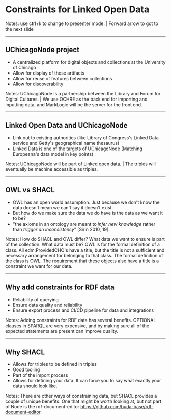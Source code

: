 # Constraints for Linked Open Data

Notes: use ctrl+k to change to presenter mode. | Forward arrow to got to the next slide

---

## UChicagoNode project

- A centralized platform for digital objects and collections at the University of Chicago
- Allow for display of these artifacts
- Allow for reuse of features between collections
- Allow for discoverability

Notes: UChicagoNode is a partnership between the Library and Forum for Digital Cultures. | We use OCHRE as the back end for importing and inputting data, and MarkLogic will be the server for the front end.

---

## Linked Open Data and UChicagoNode

- Link out to existing authorities (like Library of Congress's Linked Data service and Getty's geographical name thesaurus)
- Linked Data is one of the targets of UChicagoNode (Matching Europeana's data model in key points)

Notes: UChicagoNode will be part of Linked open data. | The triples will eventually be machine accessible as triples.

---

## OWL vs SHACL

- OWL has an open world assumption. Just because we don't know the data doesn't mean we can't say it doesn't exist.
- But how do we make sure the data we do have is the data as we want it to be?
- "the axioms in an ontology are meant to _infer new knowledge_ rather than _trigger an inconsistency_" [Sirin 2010, 19].

Notes: How do SHACL and OWL differ? What data we want to ensure is part of the collection. What data must be? OWL is for the formal definition of a class. All edm:ProvidedCHO's have a title, but the title is not a sufficient and necessary arrangement for belonging to that class. The formal definition of the class is OWL. The requirement that these objects also have a title is a constraint we want for our data.

---

## Why add constraints for RDF data

- Reliability of querying
- Ensure data quality and reliability
- Ensure export process and CI/CD pipeline for data and integrations

Notes: Adding constraints for RDF data has several benefits. OPTIONAL clauses in SPARQL are very expensive, and by making sure all of the expected statements are present can improve quality.

---

## Why SHACL

- Allows for triples to be defined in triples
- Good tooling
- Part of the import process
- Allows for defining your data. It can force you to say what exactly your data should look like.

Notes: There are other ways of constraining data, but SHACL provides a couple of unique benefits. One that might be worth looking at, but not part of Node is the rdf-document-editor https://github.com/buda-base/rdf-document-editor.

